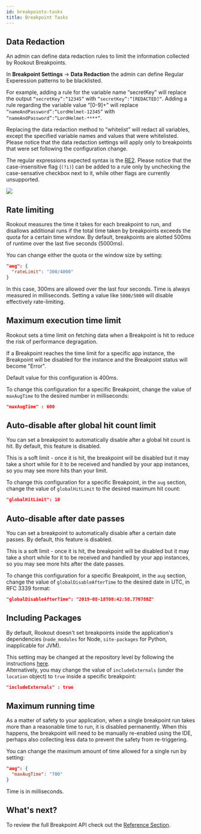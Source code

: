```yaml
---
id: breakpoints-tasks
title: Breakpoint Tasks
---
```


## Data Redaction

An admin can define data redaction rules to limit the information collected by Rookout Breakpoints.

In **Breakpoint Settings** -> **Data Redaction** the admin can define Regular Experession patterns to be blacklisted.

For example, adding a rule for the variable name “secretKey” will replace the output `“secretKey”:“12345”` with `“secretKey”:“[REDACTED]“`.
Adding a rule regarding the variable value “[0-9]+” will replace `“nameAndPassword”:“LordHelmet-12345”` with `“nameAndPassword”:“LordHelmet-****“`.

Replacing the data redaction method to “whitelist” will redact all variables, except the specified variable names and values that were whitelisted.
Please notice that the data redaction settings will apply only to breakpoints that were set following the configuration change.

The regular expressions expected syntax is the [RE2](https://github.com/google/re2/wiki/Syntax). Please notice that the case-insensitive flag (`(?i)`) can be added to a rule only by unchecking the case-sensative checkbox next to it, while other flags are currently unsupported. 

<img src="/img/screenshots/data_redaction_example_1.png" />

## Rate limiting

Rookout measures the time it takes for each breakpoint to run, and disallows additional runs if the total time taken by breakpoints exceeds the quota for a certain time window. By default, breakpoints are alotted 500ms of runtime over the last five seconds (5000ms).

You can change either the quota or the window size by setting:

```json
"aug": {
  "rateLimit": "300/4000"
}
```

In this case, 300ms are allowed over the last four seconds. Time is always measured in milliseconds. Setting a value like `5000/5000` will disable effectively rate-limiting.

## Maximum execution time limit

Rookout sets a time limit on fetching data when a Breakpoint is hit to reduce the risk of performance degragation.

If a Breakpoint reaches the time limit for a specific app instance, the Breakpoint will be disabled for the instance and the Breakpoint status will become "Error".

Default value for this configuration is 400ms.

To change this configuration for a specific Breakpoint, change the value of `maxAugTime` to the desired number in milliseconds:
```json
"maxAugTime" : 600
```

## Auto-disable after global hit count limit

You can set a breakpoint to automatically disable after a global hit count is hit. By default, this feature is disabled.

This is a soft limit - once it is hit, the breakpoint will be disabled but it may take a short while for it to be received and handled by your app instances, so you may see more hits than your limit. 

To change this configuration for a specific Breakpoint, in the `aug` section, change the value of `globalHitLimit` to the desired maximum hit count:
```json
"globalHitLimit": 10
```

## Auto-disable after date passes

You can set a breakpoint to automatically disable after a certain date passes. By default, this feature is disabled.

This is a soft limit - once it is hit, the breakpoint will be disabled but it may take a short while for it to be received and handled by your app instances, so you may see more hits after the date passes. 

To change this configuration for a specific Breakpoint, in the `aug` section, change the value of `globalDisableAfterTime` to the desired date in UTC, in RFC 3339 format:
```json
"globalDisableAfterTime": "2019-08-18T08:42:58.770788Z"
```

## Including Packages

By default, Rookout doesn't set breakpoints inside the application's dependencies (`node_modules` for Node, `site-packages` for Python, inapplicable for JVM).

This setting may be changed at the repository level by following the instructions [here](source-repos.md#debugging-packages).  
Alternatively, you may change the value of `includeExternals` (under the `location` object) to `true` inside a specific breakpoint:
```json
"includeExternals" : true
```

## Maximum running time

As a matter of safety to your application, when a single breakpoint run takes more than a reasonable time to run, it is disabled permanently. When this happens, the breakpoint will need to be manually re-enabled using the IDE, perhaps also collecting less data to prevent the safety from re-triggering.

You can change the maximum amount of time allowed for a single run by setting:

```json
"aug": {
  "maxAugTime": "700"
}
```

Time is in milliseconds.

## What's next?

To review the full Breakpoint API check out the [Reference Section](breakpoints-reference.md).
